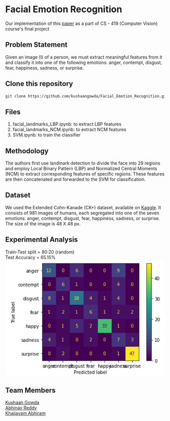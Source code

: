 # Facial Emotion Recognition

Our implementation of this [paper](https://link.springer.com/article/10.1007/s11042-016-3418-y) as a part of CS - 419 (Computer Vision) course's final project

## Problem Statement

Given an image (I) of a person, we must extract meaningful features from it and classify it into one of the following emotions: anger, contempt, disgust, fear, happiness, sadness, or surprise.

## Clone this repository

```bash
git clone https://github.com/kushaangowda/Facial_Emotion_Recognition.git
```

## Files

1. facial_landmarks_LBP.ipynb: to extract LBP features
2. facial_landmarks_NCM.ipynb: to extract NCM features
3. SVM.ipynb: to train the classifier

## Methodology

The authors first use landmark detection to divide the face into 29 regions and employ Local Binary Pattern (LBP) and Normalized Central Moments (NCM) to extract corresponding features of specific regions. These features are then concatenated and forwarded to the SVM for classification.

## Dataset

We used the Extended Cohn-Kanade (CK+) dataset, available on [Kaggle](https://www.kaggle.com/datasets/shawon10/ckplus). It consists of 981 images of humans, each segregated into one of the seven emotions: anger, contempt, disgust, fear, happiness, sadness, or surprise. The size of the image is 48 X 48 px.

## Experimental Analysis

Train-Test split = 80:20 (random) \
Test Accuracy = 65.15% \
![Alt text](image-1.png)

## Team Members

[Kushaan Gowda](https://github.com/kushaangowda) \
[Abhinav Reddy](https://github.com/pixelbullet) \
[Khajjayam Abhiram](https://github.com/Abhiram0201)

